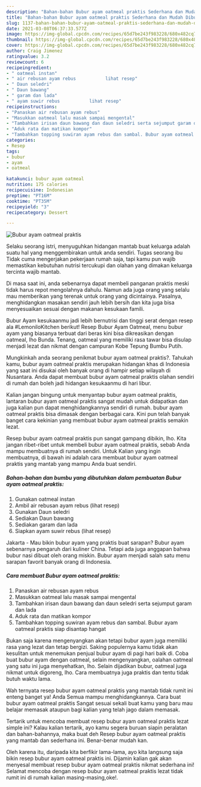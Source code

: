 ```yaml
---
description: "Bahan-bahan Bubur ayam oatmeal praktis Sederhana dan Mudah Dibuat"
title: "Bahan-bahan Bubur ayam oatmeal praktis Sederhana dan Mudah Dibuat"
slug: 1137-bahan-bahan-bubur-ayam-oatmeal-praktis-sederhana-dan-mudah-dibuat
date: 2021-03-08T06:37:33.577Z
image: https://img-global.cpcdn.com/recipes/65d7be243f983228/680x482cq70/bubur-ayam-oatmeal-praktis-foto-resep-utama.jpg
thumbnail: https://img-global.cpcdn.com/recipes/65d7be243f983228/680x482cq70/bubur-ayam-oatmeal-praktis-foto-resep-utama.jpg
cover: https://img-global.cpcdn.com/recipes/65d7be243f983228/680x482cq70/bubur-ayam-oatmeal-praktis-foto-resep-utama.jpg
author: Craig Jimenez
ratingvalue: 3.2
reviewcount: 6
recipeingredient:
- " oatmeal instan"
- " air rebusan ayam rebus           lihat resep"
- " Daun seledri"
- " Daun bawang"
- " garam dan lada"
- " ayam suwir rebus           lihat resep"
recipeinstructions:
- "Panaskan air rebusan ayam rebus"
- "Masukkan oatmeal lalu masak sampai mengental"
- "Tambahkan irisan daun bawang dan daun seledri serta sejumput garam dan lada"
- "Aduk rata dan matikan kompor"
- "Tambahkan topping suwiran ayam rebus dan sambal. Bubur ayam oatmeal praktis siap disantap hangat"
categories:
- Resep
tags:
- bubur
- ayam
- oatmeal

katakunci: bubur ayam oatmeal 
nutrition: 175 calories
recipecuisine: Indonesian
preptime: "PT16M"
cooktime: "PT35M"
recipeyield: "3"
recipecategory: Dessert

---
```



![Bubur ayam oatmeal praktis](https://img-global.cpcdn.com/recipes/65d7be243f983228/680x482cq70/bubur-ayam-oatmeal-praktis-foto-resep-utama.jpg)

Selaku seorang istri, menyuguhkan hidangan mantab buat keluarga adalah suatu hal yang menggembirakan untuk anda sendiri. Tugas seorang ibu Tidak cuma mengerjakan pekerjaan rumah saja, tapi kamu pun wajib memastikan kebutuhan nutrisi tercukupi dan olahan yang dimakan keluarga tercinta wajib mantab.

Di masa  saat ini, anda sebenarnya dapat membeli panganan praktis meski tidak harus repot mengolahnya dahulu. Namun ada juga orang yang selalu mau memberikan yang terenak untuk orang yang dicintainya. Pasalnya, menghidangkan masakan sendiri jauh lebih bersih dan kita juga bisa menyesuaikan sesuai dengan makanan kesukaan famili. 

Bubur Ayam kesukaanmu jadi lebih bernutrisi dan tinggi serat dengan resep ala #LemoniloKitchen berikut! Resep Bubur Ayam Oatmeal, menu bubur ayam yang biasanya terbuat dari beras kini bisa dikreasikan dengan oatmeal, lho Bunda. Tenang, oatmeal yang memiliki rasa tawar bisa disulap menjadi lezat dan nikmat dengan campuran Kobe Tepung Bumbu Putih.

Mungkinkah anda seorang penikmat bubur ayam oatmeal praktis?. Tahukah kamu, bubur ayam oatmeal praktis merupakan hidangan khas di Indonesia yang saat ini disukai oleh banyak orang di hampir setiap wilayah di Nusantara. Anda dapat membuat bubur ayam oatmeal praktis olahan sendiri di rumah dan boleh jadi hidangan kesukaanmu di hari libur.

Kalian jangan bingung untuk menyantap bubur ayam oatmeal praktis, lantaran bubur ayam oatmeal praktis sangat mudah untuk didapatkan dan juga kalian pun dapat menghidangkannya sendiri di rumah. bubur ayam oatmeal praktis bisa dimasak dengan berbagai cara. Kini pun telah banyak banget cara kekinian yang membuat bubur ayam oatmeal praktis semakin lezat.

Resep bubur ayam oatmeal praktis pun sangat gampang dibikin, lho. Kita jangan ribet-ribet untuk membeli bubur ayam oatmeal praktis, sebab Anda mampu membuatnya di rumah sendiri. Untuk Kalian yang ingin membuatnya, di bawah ini adalah cara membuat bubur ayam oatmeal praktis yang mantab yang mampu Anda buat sendiri.

<!--inarticleads1-->

##### Bahan-bahan dan bumbu yang dibutuhkan dalam pembuatan Bubur ayam oatmeal praktis:

1. Gunakan  oatmeal instan
1. Ambil  air rebusan ayam rebus           (lihat resep)
1. Gunakan  Daun seledri
1. Sediakan  Daun bawang
1. Sediakan  garam dan lada
1. Siapkan  ayam suwir rebus           (lihat resep)


Jakarta - Mau bikin bubur ayam yang praktis buat sarapan? Bubur ayam sebenarnya pengaruh dari kuliner China. Tetapi ada juga anggapan bahwa bubur nasi dibuat oleh orang miskin. Bubur ayam menjadi salah satu menu sarapan favorit banyak orang di Indonesia. 

<!--inarticleads2-->

##### Cara membuat Bubur ayam oatmeal praktis:

1. Panaskan air rebusan ayam rebus
1. Masukkan oatmeal lalu masak sampai mengental
1. Tambahkan irisan daun bawang dan daun seledri serta sejumput garam dan lada
1. Aduk rata dan matikan kompor
1. Tambahkan topping suwiran ayam rebus dan sambal. Bubur ayam oatmeal praktis siap disantap hangat


Bukan saja karena mengenyangkan akan tetapi bubur ayam juga memiliki rasa yang lezat dan tetap bergizi. Saking populernya kamu tidak akan kesulitan untuk menemukan penjual bubur ayam di pagi hari baik di. Coba buat bubur ayam dengan oatmeal, selain mengenyangkan, oalahan oatmeal yang satu ini juga menyehatkan, lho. Selain dijadikan bubur, oatmeal juga nikmat untuk digoreng, lho. Cara membuatnya juga praktis dan tentu tidak butuh waktu lama. 

Wah ternyata resep bubur ayam oatmeal praktis yang mantab tidak rumit ini enteng banget ya! Anda Semua mampu menghidangkannya. Cara buat bubur ayam oatmeal praktis Sangat sesuai sekali buat kamu yang baru mau belajar memasak ataupun bagi kalian yang telah jago dalam memasak.

Tertarik untuk mencoba membuat resep bubur ayam oatmeal praktis lezat simple ini? Kalau kalian tertarik, ayo kamu segera buruan siapin peralatan dan bahan-bahannya, maka buat deh Resep bubur ayam oatmeal praktis yang mantab dan sederhana ini. Benar-benar mudah kan. 

Oleh karena itu, daripada kita berfikir lama-lama, ayo kita langsung saja bikin resep bubur ayam oatmeal praktis ini. Dijamin kalian gak akan menyesal membuat resep bubur ayam oatmeal praktis nikmat sederhana ini! Selamat mencoba dengan resep bubur ayam oatmeal praktis lezat tidak rumit ini di rumah kalian masing-masing,oke!.


